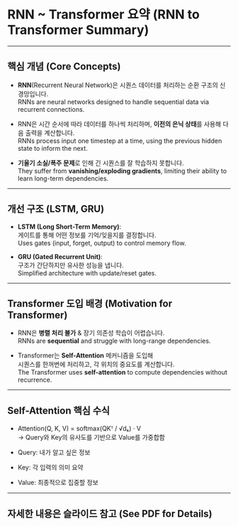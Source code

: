 # RNN ~ Transformer 요약 (RNN to Transformer Summary)

---

## 핵심 개념 (Core Concepts)

- **RNN**(Recurrent Neural Network)은 시퀀스 데이터를 처리하는 순환 구조의 신경망입니다.  
  RNNs are neural networks designed to handle sequential data via recurrent connections.

- RNN은 시간 순서에 따라 데이터를 하나씩 처리하며, **이전의 은닉 상태**를 사용해 다음 출력을 계산합니다.  
  RNNs process input one timestep at a time, using the previous hidden state to inform the next.

- **기울기 소실/폭주 문제**로 인해 긴 시퀀스를 잘 학습하지 못합니다.  
  They suffer from **vanishing/exploding gradients**, limiting their ability to learn long-term dependencies.

---

## 개선 구조 (LSTM, GRU)

- **LSTM (Long Short-Term Memory)**:  
  게이트를 통해 어떤 정보를 기억/잊을지를 결정합니다.  
  Uses gates (input, forget, output) to control memory flow.

- **GRU (Gated Recurrent Unit)**:  
  구조가 간단하지만 유사한 성능을 냅니다.  
  Simplified architecture with update/reset gates.

---

## Transformer 도입 배경 (Motivation for Transformer)

- RNN은 **병렬 처리 불가** & 장기 의존성 학습이 어렵습니다.  
  RNNs are **sequential** and struggle with long-range dependencies.

- Transformer는 **Self-Attention** 메커니즘을 도입해  
  시퀀스를 한꺼번에 처리하고, 각 위치의 중요도를 계산합니다.  
  The Transformer uses **self-attention** to compute dependencies without recurrence.

---

## Self-Attention 핵심 수식

- Attention(Q, K, V) = softmax(QKᵀ / √dₖ) · V  
  → Query와 Key의 유사도를 기반으로 Value를 가중합함

- Query: 내가 알고 싶은 정보  
- Key: 각 입력의 의미 요약  
- Value: 최종적으로 집중할 정보

---

## 자세한 내용은 슬라이드 참고 (See PDF for Details)
